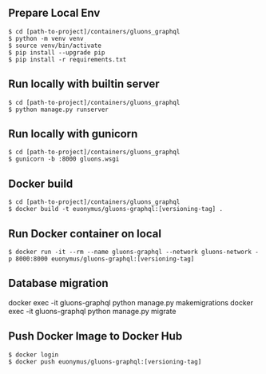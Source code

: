 
## Prepare Local Env

```
$ cd [path-to-project]/containers/gluons_graphql
$ python -m venv venv
$ source venv/bin/activate
$ pip install --upgrade pip
$ pip install -r requirements.txt

```

## Run locally with builtin server

```
$ cd [path-to-project]/containers/gluons_graphql
$ python manage.py runserver
```

## Run locally with gunicorn

```
$ cd [path-to-project]/containers/gluons_graphql
$ gunicorn -b :8000 gluons.wsgi
```


## Docker build

```
$ cd [path-to-project]/containers/gluons_graphql
$ docker build -t euonymus/gluons-graphql:[versioning-tag] .
```

## Run Docker container on local

```
$ docker run -it --rm --name gluons-graphql --network gluons-network -p 8000:8000 euonymus/gluons-graphql:[versioning-tag]
```

## Database migration

docker exec -it gluons-graphql python manage.py makemigrations
docker exec -it gluons-graphql python manage.py migrate


## Push Docker Image to Docker Hub

```
$ docker login
$ docker push euonymus/gluons-graphql:[versioning-tag]
```

